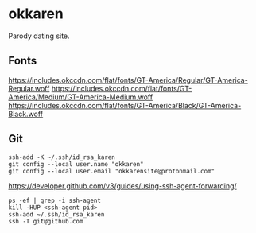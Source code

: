 # okkaren
Parody dating site.

## Fonts
https://includes.okccdn.com/flat/fonts/GT-America/Regular/GT-America-Regular.woff
https://includes.okccdn.com/flat/fonts/GT-America/Medium/GT-America-Medium.woff
https://includes.okccdn.com/flat/fonts/GT-America/Black/GT-America-Black.woff

## Git

```
ssh-add -K ~/.ssh/id_rsa_karen
git config --local user.name "okkaren"
git config --local user.email "okkarensite@protonmail.com"
```

https://developer.github.com/v3/guides/using-ssh-agent-forwarding/
```
ps -ef | grep -i ssh-agent
kill -HUP <ssh-agent pid>
ssh-add ~/.ssh/id_rsa_karen
ssh -T git@github.com
```

